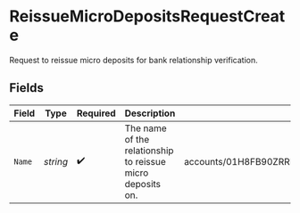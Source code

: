 # ReissueMicroDepositsRequestCreate

Request to reissue micro deposits for bank relationship verification.


## Fields

| Field                                                                          | Type                                                                           | Required                                                                       | Description                                                                    | Example                                                                        |
| ------------------------------------------------------------------------------ | ------------------------------------------------------------------------------ | ------------------------------------------------------------------------------ | ------------------------------------------------------------------------------ | ------------------------------------------------------------------------------ |
| `Name`                                                                         | *string*                                                                       | :heavy_check_mark:                                                             | The name of the relationship to reissue micro deposits on.                     | accounts/01H8FB90ZRRFWXB4XC2JPJ1D4Y/bankRelationships/651ef9de0dee00240813e60e |
